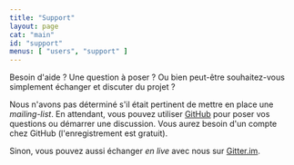 ```yaml
---
title: "Support"
layout: page
cat: "main"
id: "support"
menus: [ "users", "support" ]
---
```


Besoin d'aide ? Une question à poser ?
Ou bien peut-être souhaitez-vous simplement échanger et discuter du projet ?

Nous n'avons pas déterminé s'il était pertinent de mettre en place une *mailing-list*.
En attendant, vous pouvez utiliser [GitHub](https://github.com/roboconf/roboconf/issues) pour poser vos questions ou démarrer une discussion. Vous aurez besoin d'un compte chez GitHub (l'enregistrement est gratuit).

Sinon, vous pouvez aussi échanger *en live* avec nous sur [Gitter.im](https://gitter.im/roboconf/roboconf).
